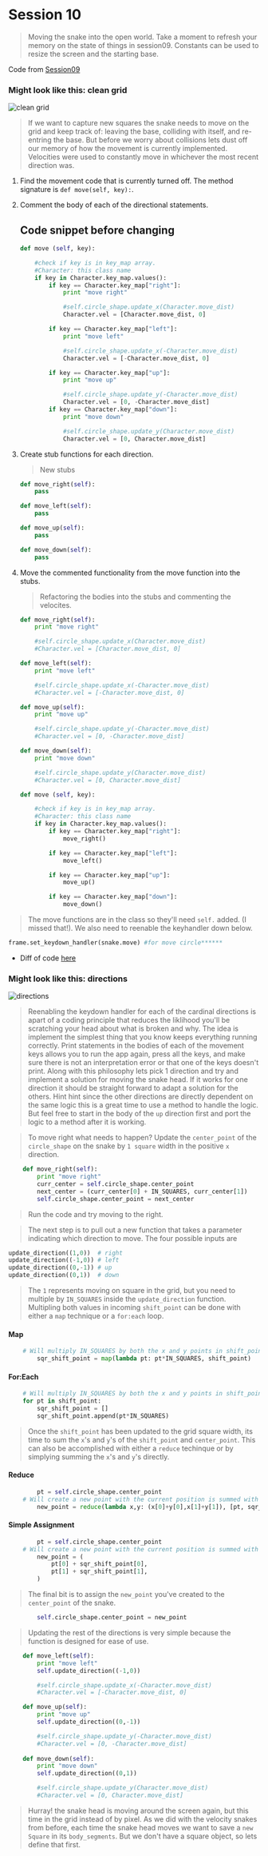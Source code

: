 # Session 10
> Moving the snake into the open world. Take a moment to refresh your memory on the state of things in session09.
Constants can be used to resize the screen and the starting base.

Code from [Session09](https://raw.githubusercontent.com/bellcodo/creating-cliq/master/src/session09/splix.io)

### Might look like this: clean grid
![clean grid](https://drive.google.com/uc?export=download&id=0B3SFnARVIcGLbTM4LXBVVXpPcjA)

> If we want to capture new squares the snake needs to move on the grid and keep track of: leaving the base, colliding with itself, and re-entring the base. But before we worry about collisions lets dust off our memory of how the movement is currently implemented. Velocities were used to constantly move in whichever the most recent direction was. 

1. Find the movement code that is currently turned off. The method signature is `def move(self, key):`.
2. Comment the body of each of the directional statements.

	## Code snippet before changing
	```python
    def move (self, key):

		#check if key is in key_map array. 
		#Character: this class name
		if key in Character.key_map.values():
			if key == Character.key_map["right"]:
				print "move right"

				#self.circle_shape.update_x(Character.move_dist)
				Character.vel = [Character.move_dist, 0]

			if key == Character.key_map["left"]:
				print "move left"

				#self.circle_shape.update_x(-Character.move_dist)    
				Character.vel = [-Character.move_dist, 0]

			if key == Character.key_map["up"]:
				print "move up"

				#self.circle_shape.update_y(-Character.move_dist)
				Character.vel = [0, -Character.move_dist]
			if key == Character.key_map["down"]:
				print "move down"

				#self.circle_shape.update_y(Character.move_dist)
				Character.vel = [0, Character.move_dist]

	```
3. Create stub functions for each direction.

	> New stubs

	```python
	def move_right(self):
		pass

	def move_left(self):
		pass

	def move_up(self):
		pass

	def move_down(self):
		pass
	```
4. Move the commented functionality from the move function into the stubs.
	
	> Refactoring the bodies into the stubs and commenting the velocites.

	```python
	def move_right(self):
		print "move right"

		#self.circle_shape.update_x(Character.move_dist)
		#Character.vel = [Character.move_dist, 0]

	def move_left(self):
		print "move left"

		#self.circle_shape.update_x(-Character.move_dist)    
		#Character.vel = [-Character.move_dist, 0]

	def move_up(self):
		print "move up"

		#self.circle_shape.update_y(-Character.move_dist)
		#Character.vel = [0, -Character.move_dist]

	def move_down(self):
		print "move down"

		#self.circle_shape.update_y(Character.move_dist)
		#Character.vel = [0, Character.move_dist]

	def move (self, key):

		#check if key is in key_map array. 
		#Character: this class name
		if key in Character.key_map.values():
			if key == Character.key_map["right"]:
				move_right()

			if key == Character.key_map["left"]:
				move_left()

			if key == Character.key_map["up"]:
				move_up()

			if key == Character.key_map["down"]:
				move_down()
	```
> The move functions are in the class so they'll need `self.` added. (I missed that!). We also need to reenable the keyhandler down below.

```python
frame.set_keydown_handler(snake.move) #for move circle******
```

* Diff of code [here](https://github.com/bellcodo/creating-cliq/commit/a79a4b4b51b99102cd5fc12842fabaf615340b6f)

### Might look like this: directions
![directions](https://drive.google.com/uc?export=download&id=0B3SFnARVIcGLNGsxdHpCWVFSNXc)

> Reenabling the keydown handler for each of the cardinal directions is apart of a coding principle that reduces the liklihood you'll be scratching your head about what is broken and why. The idea is implement the simplest thing that you know keeps everything running correctly. Print statements in the bodies of each of the movement keys allows you to run the app again, press all the keys, and make sure there is not an interpretation error or that one of the keys doesn't print. Along with this philosophy lets pick 1 direction and try and implement a solution for moving the snake head. If it works for one direction it should be straight forward to adapt a solution for the others. Hint hint since the other directions are directly dependent on the same logic this is a great time to use a method to handle the logic. But feel free to start in the body of the `up` direction first and port the logic to a method after it is working.

> To move right what needs to happen? Update the `center_point` of the `circle_shape` on the snake by `1 square` width in the positive `x` direction.

```python
    def move_right(self):
        print "move right"
        curr_center = self.circle_shape.center_point
        next_center = (curr_center[0] + IN_SQUARES, curr_center[1])
        self.circle_shape.center_point = next_center
```

> Run the code and try moving to the right.

> The next step is to pull out a new function that takes a parameter indicating which direction to move. The four possible inputs are

```python
update_direction((1,0))  # right
update_direction((-1,0)) # left
update_direction((0,-1)) # up
update_direction((0,1))  # down
```

> The `1` represents moving on square in the grid, but you need to multiple by `IN_SQUARES` inside the `update_direction` function. Multipling both values in incoming `shift_point` can be done with either a `map` technique or a `for:each` loop.

#### Map
```python
	# Will multiply IN_SQUARES by both the x and y points in shift_point
        sqr_shift_point = map(lambda pt: pt*IN_SQUARES, shift_point)
```

#### For:Each
```python
	# Will multiply IN_SQUARES by both the x and y points in shift_point
	for pt in shift_point:
		sqr_shift_point = []
		sqr_shift_point.append(pt*IN_SQUARES)
```

> Once the `shift_point` has been updated to the grid square width, its time to sum the `x`'s and `y`'s of the `shift_point` and `center_point`. This can also be accomplished with either a `reduce` techinque or by simplying summing the `x`'s and `y`'s directly.

#### Reduce
```python
        pt = self.circle_shape.center_point
	# Will create a new point with the current position is summed with the shift amount.
        new_point = reduce(lambda x,y: (x[0]+y[0],x[1]+y[1]), [pt, sqr_shift_point])
```

#### Simple Assignment
```python
        pt = self.circle_shape.center_point
	# Will create a new point with the current position is summed with the shift amount.
        new_point = (
            pt[0] + sqr_shift_point[0], 
            pt[1] + sqr_shift_point[1], 
        )
```

> The final bit is to assign the `new_point` you've created to the `center_point` of the snake.

```python
        self.circle_shape.center_point = new_point
```

> Updating the rest of the directions is very simple because the function is designed for ease of use.

```python
    def move_left(self):
        print "move left"
        self.update_direction((-1,0))

        #self.circle_shape.update_x(-Character.move_dist)    
        #Character.vel = [-Character.move_dist, 0]

    def move_up(self):
        print "move up"
        self.update_direction((0,-1))

        #self.circle_shape.update_y(-Character.move_dist)
        #Character.vel = [0, -Character.move_dist]
    
    def move_down(self):
        print "move down"
        self.update_direction((0,1))

        #self.circle_shape.update_y(Character.move_dist)
        #Character.vel = [0, Character.move_dist]

```

> Hurray! the snake head is moving around the screen again, but this time in the grid instead of by pixel. As we did with the velocity snakes from before, each time the snake head moves we want to save a `new Square` in its `body_segments`. But we don't have a square object, so lets define that first.
